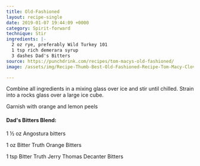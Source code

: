 ```yaml
---
title: Old-Fashioned
layout: recipe-single
date: 2019-01-07 19:44:09 +0000
category: Spirit-forward
technique: Stir
ingredients: |-
  2 oz rye, preferably Wild Turkey 101
  1 tsp rich demerara syrup
  3 dashes Dad's Bitters
source: https://punchdrink.com/recipes/tom-macys-old-fashioned/
image: /assets/img/Recipe-Thumb-Best-Old-Fashioned-Recipe-Tom-Macy-Clover-Club-Brooklyn-NYC.jpg

---
```

Combine all ingredients in a mixing glass over ice and stir until chilled. Strain into a rocks glass over a large ice cube.

Garnish with orange and lemon peels

#### Dad's Bitters Blend: 

1 ½ oz Angostura bitters 

1 oz Bitter Truth Orange Bitters 

1 tsp Bitter Truth Jerry Thomas Decanter Bitters